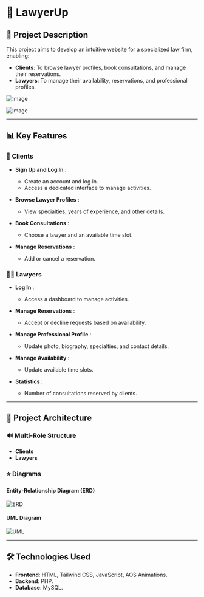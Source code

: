 # 🔖 LawyerUp

## 🔄 Project Description

This project aims to develop an intuitive website for a specialized law firm, enabling:

- **Clients**: To browse lawyer profiles, book consultations, and manage their reservations.
- **Lawyers**: To manage their availability, reservations, and professional profiles.


![image](https://github.com/user-attachments/assets/4215c4ed-48bb-4ac3-8354-0d68d4c2f859)

![image](https://github.com/user-attachments/assets/17662e3a-0775-4966-975f-8bcb4e69185b)

---

## 📊 Key Features

### 👤 Clients

- **Sign Up and Log In** :
  - Create an account and log in.
  - Access a dedicated interface to manage activities.

- **Browse Lawyer Profiles** :
  - View specialties, years of experience, and other details.

- **Book Consultations** :
  - Choose a lawyer and an available time slot.

- **Manage Reservations** :
  - Add or cancel a reservation.

### 👨‍💼 Lawyers

- **Log In** :
  - Access a dashboard to manage activities.

- **Manage Reservations** :
  - Accept or decline requests based on availability.

- **Manage Professional Profile** :
  - Update photo, biography, specialties, and contact details.

- **Manage Availability** :
  - Update available time slots.

- **Statistics** :
  - Number of consultations reserved by clients.

---

## 🔧 Project Architecture

### 🔊 Multi-Role Structure
- **Clients**
- **Lawyers**

### ⭐ Diagrams

#### Entity-Relationship Diagram (ERD)

![ERD](https://github.com/user-attachments/assets/ac459ef4-35ca-4485-9c66-abbb62880639)


#### UML Diagram

![UML](https://github.com/user-attachments/assets/547e8c84-3951-4611-aeee-1c5ca5b03761)

---

## 🛠️ Technologies Used

- **Frontend**: HTML, Tailwind CSS, JavaScript, AOS Animations.
- **Backend**: PHP.
- **Database**: MySQL.